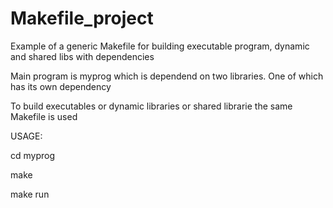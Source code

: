 # Makefile_project
Example of a generic Makefile for building executable program, dynamic and shared libs with dependencies

Main program is myprog which is dependend on two libraries. One of which has its own dependency

To build executables or dynamic libraries or shared librarie the same Makefile is used

USAGE:

cd myprog

make

make run
